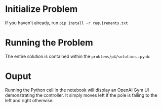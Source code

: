 # Initialize Problem

If you haven't already, run `pip install -r requirements.txt`

# Running the Problem

The entire solution is contained within the `problems/p4/solution.ipynb`.  

# Ouput

Running the Python cell in the notebook will display an OpenAI Gym UI demonstrating the controller. It simply moves left if the pole is falling to the left and right otherwise.